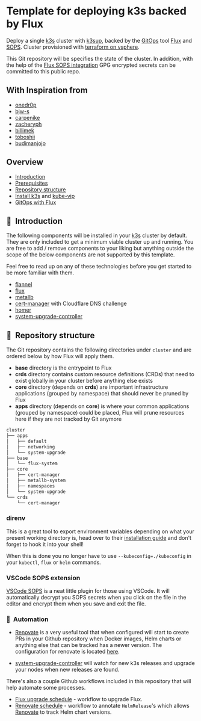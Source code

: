 # Template for deploying k3s backed by Flux

Deploy a single [k3s](https://k3s.io/) cluster with [k3sup](https://github.com/alexellis/k3sup),
backed by the [GitOps](https://www.weave.works/blog/what-is-gitops-really) tool
[Flux](https://toolkit.fluxcd.io/) and [SOPS](https://toolkit.fluxcd.io/guides/mozilla-sops/).
Cluster provisioned with [terraform on vsphere](https://github.com/ahgraber/homelab-terraform).

This Git repository will be specifies the state of the cluster.
In addition, with the help of the [Flux SOPS integration](https://toolkit.fluxcd.io/guides/mozilla-sops/)
GPG encrypted secrets can be committed to this public repo.

## With Inspiration from

- [onedr0p](https://github.com/onedr0p/home-cluster/)
- [bjw-s](https://github.com/bjw-s/k8s-gitops)
- [carpenike](https://github.com/carpenike/k8s-gitops/tree/master/cluster/apps/security)
- [zacheryph](https://github.com/zacheryph/k8s-gitops)
- [billimek](https://github.com/billimek/k8s-gitops)
- [toboshii](https://github.com/toboshii/home-cluster)
- [budimanjojo](https://github.com/budimanjojo/home-cluster)

## Overview

- [Introduction](https://github.com/k8s-at-home/template-cluster-k3s#wave-introduction)
- [Prerequisites](./docs/1-prerequisites.md)
- [Repository structure](https://github.com/k8s-at-home/template-cluster-k3s#open_file_folder-repository-structure)
- [Install k3s](./docs/2-install_k3s_with_ansible.md) and [kube-vip](docs/2a-kube-vip.md)
- [GitOps with Flux](./docs/3-gitops_with_flux.md)

## :wave:&nbsp; Introduction

The following components will be installed in your [k3s](https://k3s.io/)
cluster by default.
They are only included to get a minimum viable cluster up and running.
You are free to add / remove components to your liking but anything outside
the scope of the below components are not supported by this template.

Feel free to read up on any of these technologies before you get started to be
more familiar with them.

- [flannel](https://github.com/flannel-io/flannel)
- [flux](https://toolkit.fluxcd.io/)
- [metallb](https://metallb.universe.tf/)
- [cert-manager](https://cert-manager.io/) with Cloudflare DNS challenge
- [homer](https://github.com/bastienwirtz/homer)
- [system-upgrade-controller](https://github.com/rancher/system-upgrade-controller)

## :open_file_folder:&nbsp; Repository structure

The Git repository contains the following directories under `cluster`
and are ordered below by how Flux will apply them.

- **base** directory is the entrypoint to Flux
- **crds** directory contains custom resource definitions (CRDs)
  that need to exist globally in your cluster before anything else exists
- **core** directory (depends on **crds**) are important infrastructure
  applications (grouped by namespace) that should never be pruned by Flux
- **apps** directory (depends on **core**) is where your common applications
  (grouped by namespace) could be placed, Flux will prune resources here if
  they are not tracked by Git anymore

```txt
cluster
├── apps
│   ├── default
│   ├── networking
│   └── system-upgrade
├── base
│   └── flux-system
├── core
│   ├── cert-manager
│   ├── metallb-system
│   ├── namespaces
│   └── system-upgrade
└── crds
    └── cert-manager
```

### direnv

This is a great tool to export environment variables depending on what your
present working directory is, head over to their
[installation guide](https://direnv.net/docs/installation.html)
and don't forget to hook it into your shell!

When this is done you no longer have to use `--kubeconfig=./kubeconfig` in
your `kubectl`, `flux` or `helm` commands.

### VSCode SOPS extension

[VSCode SOPS](https://marketplace.visualstudio.com/items?itemName=signageos.signageos-vscode-sops)
is a neat little plugin for those using VSCode.
It will automatically decrypt you SOPS secrets when you click on the file in
the editor and encrypt them when you save and exit the file.

### :robot:&nbsp; Automation

- [Renovate](https://www.whitesourcesoftware.com/free-developer-tools/renovate)
  is a very useful tool that when configured will start to create PRs in your
  Github repository when Docker images, Helm charts or anything else that
  can be tracked has a newer version. The configuration for renovate is
  located [here](./.github/renovate.json5).

- [system-upgrade-controller](https://github.com/rancher/system-upgrade-controller)
  will watch for new k3s releases and upgrade your nodes when new releases are
  found.

There's also a couple Github workflows included in this repository that
will help automate some processes.

- [Flux upgrade schedule](./.github/workflows/flux-schedule.yaml) - workflow to
  upgrade Flux.
- [Renovate schedule](./.github/workflows/renovate-schedule.yaml) - workflow to
  annotate `HelmRelease`'s which allows [Renovate](https://www.whitesourcesoftware.com/free-developer-tools/renovate)
  to track Helm chart versions.
